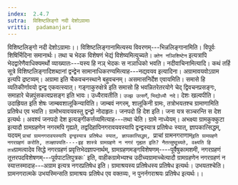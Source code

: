 ```yaml
---
index:  2.4.7
sutra:  विशिष्टलिङ्गो नदी देशोऽग्रामाः
vritti:  padamanjari
---
```


विशिष्टलिङ्गो नदी देशोऽग्रामाः।। विशिष्टलिङ्गानामित्यस्य विवरणम्---भिन्नलिङ्गानामिति। विपूर्वः शिषिर्भिदिना समानार्थः। तथा च भेदक विशेषणं भेद्यं विशेष्यमित्युच्यते। `क्तेन नञ्विशिष्टेन` इत्यत्रापि भेदद्वारेणैवाधिक्यमर्थो व्याख्यातः---यस्य हि नञ् भेदकः स नञाधिको भवति। नदीवाचिनामित्यादि। कथं तर्हि सूत्रे विशिष्टलिङ्गादिशब्दानां द्वन्द्वेन सामानाधिकरण्यमित्याह---नद्यवयव इत्यादिना। अग्रामावयवोऽग्राम इत्यपि द्रष्टव्यम्। अग्रामा इति चैकवचनस्थाने बहुवचनम्। असमासनिर्देश एवायमिति। समासे हि व्यतिकीर्णावयो द्वन्द्व एकवत्स्यात्। गङ्गाकुरुक्षेत्रे इति समासो हि भवन्नितरेतरयोगे चेद् द्विवचनप्रसङ्गः, समाहारे चेन्नपुंसकत्वप्रसङ्ग इति भावः। उध्यैरावतीति। `उज्झ उत्सर्गे`, `भिद्योध्यौ नदे`। देशः खल्वपीति। उदाह्रियत इति शेषः
जाम्बवशालूकिन्याविति। जाम्बवं नगरम्, शालूकिनी ग्रामः, तत्रोभयतश्च ग्रामाणामिति प्रतिषेध एव भवति। ग्रामोभयावयवस्तु द्वन्द्वो नोदाहृतः। जनपदो हि देश इति। जना यत्र सञ्चरन्ति स देश इत्यर्थः। अवश्यं जनपदो देश इत्यङ्गीकर्त्तव्यमित्याह---तथा चेति। ग्रामे नाध्येयम्।
अभक्ष्या ग्रामकुक्कुटा इत्यादौ ग्रामग्रहणेन नगरमपि गृह्यते, तद्वदिहापिनगरावयवस्यापि द्वन्द्वस्यात्र प्रतिषेधः स्यात्, ज्ञापकात्सिद्धम्, यदयम् `प्राचां ग्रामनगरावयस्यापि द्वन्द्वस्यात्र प्रतिषेधः स्यात्, ज्ञापकात्सिद्धम्, `प्राचां ग्रामनगराणाम्` इति ग्रामग्रहणे नगरग्रहणं करोति, तज्ज्ञापयति----इह शास्त्रे ग्रामग्रहणे न नगरं गृह्यत इति? नैतत्सुष्ठूच्यते, वक्ष्यति हि तत्र `ग्रामत्वादेव सिद्धे नगरग्रहणं प्रवृत्तिभेदज्ञापनार्थम्, ग्रामग्रहणमङ्गविशेषणम्----पूर्वैषुकामशमी, नगरग्रहणं तूत्तरपदविशेषणम्---पूर्वपाटलिपुत्रकः` इति, वाहीकग्रामेभ्यश्च उदीच्यग्रामाच्चेत्यादौ ग्रामग्रहणेन नगरग्रहणं न स्यात्तस्मादाह---अग्राम इत्यत्र नगरप्रतिषेध इति। ग्रामाश्रयस्य प्रतिषेधस्य प्रतिषेध इत्यर्थः।
उभयतश्चेति। ग्रामनगरात्मके उभयस्मिन्सति ग्रामाश्रयः प्रतिषेध एव वक्तव्यः, न पुनर्नगराश्रयः प्रतिषेध इत्यर्थः।।

